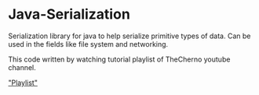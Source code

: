 # Java-Serialization
Serialization library for java to help serialize primitive types of data. 
Can be used in the fields like file system and networking.

This code written by watching tutorial playlist of TheCherno youtube channel.

["Playlist"](https://www.youtube.com/playlist?list=PLlrATfBNZ98cCfmH0xPebdVVMSYRQfyKi "Playlist")
